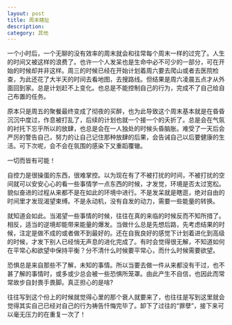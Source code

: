 ```yaml
---
layout: post
title: 周末瞎扯
description:  
category: 其他
---
```


一个小时后，一个无聊的没有效率的周末就会和往常每个周末一样的过完了。人生的时间又被这样的浪费了。也许一个人发呆也是生命中必不可少的一部分，可在开始的时候却并非这样。周三的时候已经在开始计划着周六要去爬山或者去医院检查，为此还花了大半天的时间去看地图，去搜路线。但结果是周六凌晨五点才从外面回到家。总是计划赶不上变化。也总是不能控制自己的行为，完成不了自己给自己布置的任务。

原本只是周五的聚餐最终变成了彻夜的买醉，也为此导致这个周末基本就是在昏昏沉沉中度过，作息被打乱了，后续的计划也就一个接一个的夭折了。总是会在气氛的衬托下忘乎所以的放肆，也总是会在一人独处的时候头昏脑胀。难受了一天后会严厉的警告自己，努力的让自己记住那种放肆的后果，会告诫自己以后要健康的生活。可下次呢，会不会在氛围的感染下又重蹈覆辙。

一切而皆有可能！

自控力是很操蛋的东西，很难掌控。以为现在有了不被打扰的时间，不被打扰的空间就可以安安心心的看一些事情学一点东西的时候，才发觉，环境是否太过宽松。貌似奋进的过程从来都不是在如此的环境中进行。不是发呆就是瞎逛，绝对自由的时间里才发现渴望束缚。不是永动机，没有自发的动力，需要一些能量的转换。

就知道会如此。当渴望一些事情的时候，往往在真的来临的时候反而不知所措了。相反，适当的逆境却能带来能量的爆发。当做什么总是先想后路，先考虑结果的时候，注定是做不成的或者做不到最好的。还在自我良好的感觉下计划着进化到高级的时候，才发下别人已经悄无声息的进化完成了。有时会觉得很无解，不知道如何在平常心和欲望中保持平衡？分不清什么时候要平常心，而什么时候需要欲望。

恐惧总是来自那些不了解，未知的事情。所以当要去做一件从来都没有干过，也不甚了解的事情时，或多或少总会被一些恐惧所笼罩。由此产生不自信，也因此而常常故步自封畏手畏脚。真正担心的是啥?

往往写到这个份上的时候就觉得心里的那个衰人就要来了，也往往是写到这里就会觉得其实自己已经对自己的行为祷告忏悔完毕了。卸下了过往的“罪孽”，接下来可以毫无压力的在重复一次了！
